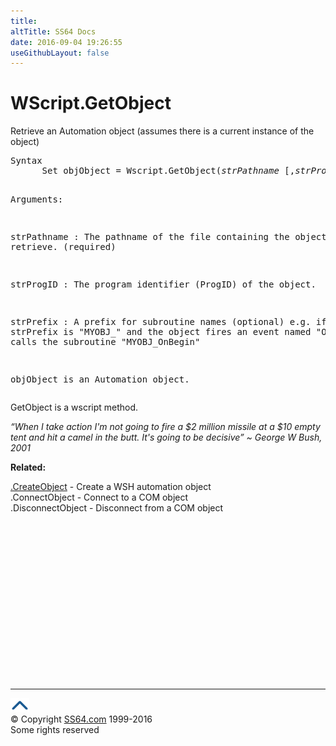 ```yaml
---
title:
altTitle: SS64 Docs
date: 2016-09-04 19:26:55
useGithubLayout: false
---
```

<!-- #BeginLibraryItem "/Library/head_vb.lbi" --><!-- #EndLibraryItem --><h1>WScript.GetObject </h1> 
<p>Retrieve an Automation object (assumes there is a current instance 
  of the object)</p>
<pre>Syntax 
      Set objObject = Wscript.GetObject(<i>strPathname</i> [,<i>strProgID</i>] ], [<i>strPrefix</i>])

Arguments:

   strPathname : The pathname of the file containing the object to retrieve. 
                 (required)

   strProgID   : The program identifier (ProgID) of the object. 

   strPrefix   : A prefix for subroutine names (optional)
                 e.g. if strPrefix is "MYOBJ_" and the object fires an event
                 named "OnBegin," WSH calls the subroutine "MYOBJ_OnBegin" 

   objObject is an Automation object. </pre>
<p> GetObject is a wscript method.<br>
</p>
<p class="quote"><i>“When I take action I'm not going to fire a $2 million missile at a $10 empty tent and hit a camel in the butt. It's going to be decisive” ~ George W Bush, 2001</i></p>
<p><b>Related:</b>
</p><p><a href="createobject.html">.CreateObject</a> - Create a WSH automation object<br>
.ConnectObject - Connect to a COM object<br>
.DisconnectObject - Disconnect  from a COM object<br>
<!-- #BeginLibraryItem "/Library/foot_vb.lbi" --></p><p>
<!-- VB300 -->
<ins class="adsbygoogle" style="display:inline-block;width:300px;height:250px" data-ad-client="ca-pub-6140977852749469" data-ad-slot="1683739502"></ins>
<script>
(adsbygoogle = window.adsbygoogle || []).push({});
</script></p>
<hr>
<div id="bl" class="footer"><a href="getobject.html#"><img src="../images/top.png" width="30" height="22" alt="Back to the Top"></a></div>
<div id="br" class="footer, tagline">© Copyright <a href="http://ss64.com/">SS64.com</a> 1999-2016<br>
Some rights reserved</div><!-- #EndLibraryItem -->


